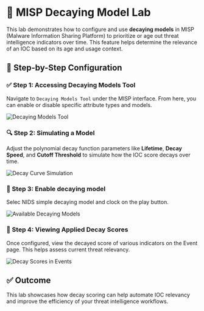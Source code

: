 
# 🧠 MISP Decaying Model Lab

This lab demonstrates how to configure and use **decaying models** in MISP (Malware Information Sharing Platform) to prioritize or age out threat intelligence indicators over time. This feature helps determine the relevance of an IOC based on its age and usage context.

## 🔧 Step-by-Step Configuration

### ✅ Step 1: Accessing Decaying Models Tool
Navigate to `Decaying Models Tool` under the MISP interface. From here, you can enable or disable specific attribute types and models.

![Decaying Models Tool](ecf19cbd-3cd2-46d7-b4c7-87040c98b4f5.png)

### 🔍 Step 2: Simulating a Model
Adjust the polynomial decay function parameters like **Lifetime**, **Decay Speed**, and **Cutoff Threshold** to simulate how the IOC score decays over time.

![Decay Curve Simulation](a784231a-dfdd-4c83-b27c-61541e4aa2cf.png)

### 🧩 Step 3: Enable decaying model 
Selec NIDS simple decaying model and clock on the play button.

![Available Decaying Models](ddd400b6-2c18-4b8a-b587-3e58f4f25364.png)

### 🔬 Step 4: Viewing Applied Decay Scores
Once configured, view the decayed score of various indicators on the Event page. This helps assess current threat relevancy.

![Decay Scores in Events](15d90bfc-c141-439c-84a5-694ab3d735ef.png)


## ✅ Outcome
This lab showcases how decay scoring can help automate IOC relevancy and improve the efficiency of your threat intelligence workflows.
